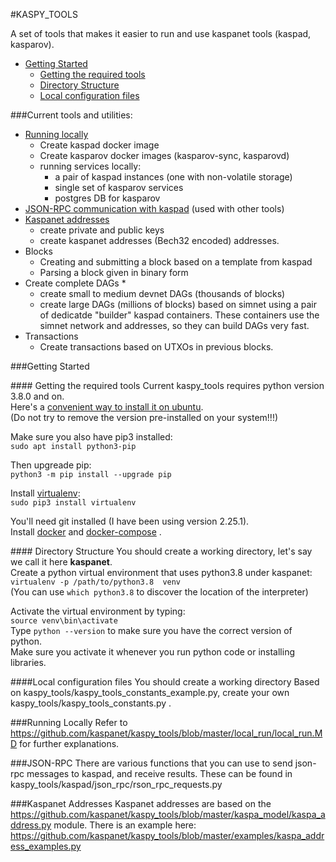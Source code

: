 #KASPY_TOOLS

A set of tools that makes it easier to run and use kaspanet tools (kaspad, kasparov).

* [Getting Started](#getting-started)
  * [Getting the required tools](#getting-tools)
  * [Directory Structure](#directory-structure)
  * [Local configuration files](#local-conf-files)


###Current tools and utilities:
* [Running locally](#local_run)
  * Create kaspad docker image
  * Create kasparov docker images (kasparov-sync, kasparovd)
  * running services locally: 
    * a pair of kaspad instances (one with non-volatile storage)
    * single set of kasparov services
    * postgres DB for kasparov
* [JSON-RPC communication with kaspad](#JSON-RPC) (used with other tools)
* [Kaspanet addresses](#kaspanet_addresses)
  * create private and public keys
  * create kaspanet addresses (Bech32 encoded) addresses.
* Blocks
  * Creating and submitting a block based on a template from kaspad
  * Parsing a block given in binary form
* Create complete DAGs
  * 
  * create small to medium  devnet DAGs (thousands of blocks)
  * create large DAGs (millions of blocks) based on simnet using a 
    pair of dedicatde "builder" kaspad containers.
    These containers use the simnet network and addresses, so they can 
    build DAGs very fast.
* Transactions
  * Create transactions based on UTXOs in previous blocks.
  
  
###<a name="getting-started">Getting Started</a> 

####<a name="getting-tools"> Getting the required tools </a>
Current kaspy_tools requires python version 3.8.0 and on.<br>
Here's a [convenient way to install it on ubuntu](https://linuxize.com/post/how-to-install-python-3-8-on-ubuntu-18-04/). <br>
(Do not try to remove the version pre-installed on your system!!!)<br> 

Make sure you also have pip3 installed:<br>
`sudo apt install python3-pip`<br>

Then upgreade pip:<br>
`python3 -m pip install --upgrade pip`<br>

Install [virtualenv](https://virtualenv.pypa.io/en/latest/): <br>
`sudo pip3 install virtualenv`<br>

You'll need git installed (I have been using version 2.25.1).<br>
Install [docker](https://docs.docker.com/engine/install/ubuntu/) 
and [docker-compose](https://docs.docker.com/compose/install/#install-compose-on-linux-systems)
.<br>


####<a name="directory-structure"> Directory Structure </a>
You should create a working directory, let's say we call it here __kaspanet__.<br>
Create a python virtual environment that uses python3.8 under kaspanet:<br>
`virtualenv -p /path/to/python3.8  venv`<br>
(You can use `which python3.8` to discover the location of the interpreter) <br>

Activate the virtual environment by typing:<br>
`source venv\bin\activate`<br>
Type `python --version` to make sure you have the correct version of python. <br>
Make sure you activate it whenever you run python code or installing libraries.

####<a name="local-conf-files">Local configuration files </a>
You should create a working directory
Based on kaspy_tools/kaspy_tools_constants_example.py, create your own kaspy_tools/kaspy_tools_constants.py .

###<a name="local_run">Running Locally</a>
Refer to https://github.com/kaspanet/kaspy_tools/blob/master/local_run/local_run.MD
for further explanations.

###<a name="JSON-RPC">JSON-RPC</a>
There are various functions that you can use to send json-rpc messages
to kaspad, and receive results.
These can be found in kaspy_tools/kaspad/json_rpc/rson_rpc_requests.py

###<a name="kaspanet_addresses">Kaspanet Addresses</a>
Kaspanet addresses are based on the
https://github.com/kaspanet/kaspy_tools/blob/master/kaspa_model/kaspa_address.py module.
There is an example here: 
https://github.com/kaspanet/kaspy_tools/blob/master/examples/kaspa_address_examples.py


